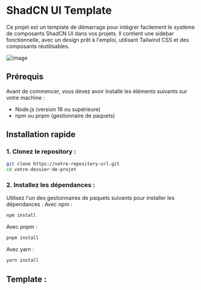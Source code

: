 # ShadCN UI Template
Ce projet est un template de démarrage pour intégrer facilement le système de composants ShadCN UI dans vos projets. Il contient une sidebar fonctionnelle, avec un design prêt à l'emploi, utilisant Tailwind CSS et des composants réutilisables.


![image](https://github.com/user-attachments/assets/9888086d-7bd6-4633-a01d-772d5c780f39)

## Prérequis
Avant de commencer, vous devez avoir installé les éléments suivants sur votre machine :

- Node.js (version 16 ou supérieure)
- npm ou pnpm (gestionnaire de paquets)

## Installation rapide
### 1. Clonez le repository :
```bash
git clone https://votre-repository-url.git
cd votre-dossier-de-projet
```
### 2. Installez les dépendances :

Utilisez l'un des gestionnaires de paquets suivants pour installer les dépendances :
Avec npm :
```bash
npm install
```
Avec pnpm :

```bash
pnpm install
```
Avec yarn :
```bash
yarn install
```
## Template : 



